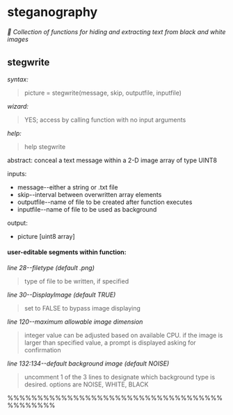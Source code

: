 # steganography
###### :lock_with_ink_pen: Collection of functions for hiding and extracting text from black and white images

## stegwrite

*syntax:*
> picture = stegwrite(message, skip, outputfile, inputfile)

*wizard:*
> YES; access by calling function with no input arguments

*help:*
> help stegwrite

abstract: conceal a text message within a 2-D image array of type UINT8
  
inputs:
- message--either a string or .txt file
- skip--interval between overwritten array elements
- outputfile--name of file to be created after function executes
- inputfile--name of file to be used as background
      
output:
- picture [uint8 array]

#### user-editable segments within function:

*line 28--filetype (default .png)*
> type of file to be written, if specified

*line 30--DisplayImage (default TRUE)*
> set to FALSE to bypass image displaying

*line 120--maximum allowable image dimension*
> integer value can be adjusted based on available CPU.
> if the image is larger than specified value, a prompt is displayed asking for confirmation

*line 132:134--default background image (default NOISE)*
> uncomment 1 of the 3 lines to designate which background type is desired.
> options are NOISE, WHITE, BLACK

%%%%%%%%%%%%%%%%%%%%%%%%%%%%%%%%%%%%%%%%%%%%


